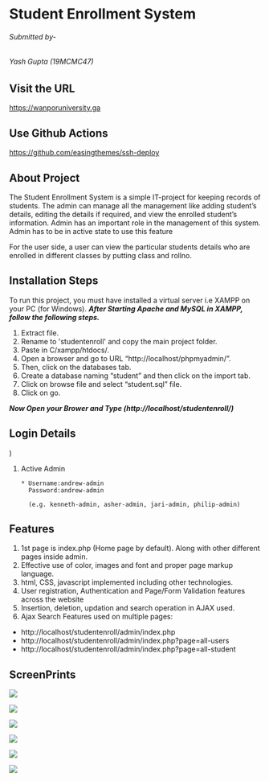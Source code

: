 #  Student Enrollment System
###### Submitted by-
###### Yash Gupta (19MCMC47)

## Visit the URL
https://wanporuniversity.ga
## Use Github Actions
https://github.com/easingthemes/ssh-deploy


## About Project 
The Student Enrollment System is a simple IT-project for keeping records of students. The admin can manage all the management like adding student’s details, editing the details if required, and view the enrolled student’s information. Admin has an important role in the management of this system. Admin has to be in active state to use this feature

For the user side, a user can view the particular students details who are enrolled in different classes by putting class and rollno.

## Installation Steps
To run this project, you must have installed a virtual server i.e XAMPP on your PC (for Windows). 
***After Starting Apache and MySQL in XAMPP, follow the following steps.***

1. Extract file.
2. Rename to 'studentenroll' and copy the main project folder.
3. Paste in C/xampp/htdocs/.
4. Open a browser and go to URL “http://localhost/phpmyadmin/”.
5. Then, click on the databases tab.
6. Create a database naming “student” and then click on the import tab.
7. Click on browse file and select “student.sql” file.
8. Click on go.

***Now Open your Brower and Type (http://localhost/studentenroll/)***

## Login Details
)
1. Active Admin  

       * Username:andrew-admin
         Password:andrew-admin

         (e.g. kenneth-admin, asher-admin, jari-admin, philip-admin)


## Features
1. 1st page is index.php (Home page by default). Along with other different pages inside admin.
2. Effective use of color, images and font and proper page markup language.
3. html, CSS, javascript implemented including other technologies.
4. User registration, Authentication and Page/Form Validation features across the website
5. Insertion, deletion, updation and search operation in AJAX used.
6. Ajax Search Features used on multiple pages:         
* http://localhost/studentenroll/admin/index.php
* http://localhost/studentenroll/admin/index.php?page=all-users
* http://localhost/studentenroll/admin/index.php?page=all-student
 

## ScreenPrints
![](screenprints/SP1.PNG1)

![](screenprints/SP2.PNG1)

![](screenprints/SP3.PNG1)

![](screenprints/SP4.PNG1)

![](screenprints/SP5.PNG1)

![](screenprints/SP6.PNG1)
